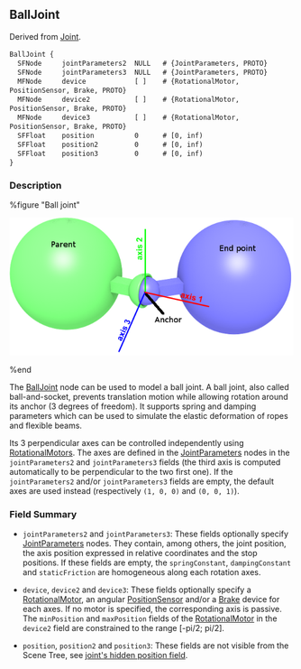 ## BallJoint

Derived from [Joint](joint.md).

```
BallJoint {
  SFNode     jointParameters2  NULL   # {JointParameters, PROTO}
  SFNode     jointParameters3  NULL   # {JointParameters, PROTO}
  MFNode     device            [ ]    # {RotationalMotor, PositionSensor, Brake, PROTO}
  MFNode     device2           [ ]    # {RotationalMotor, PositionSensor, Brake, PROTO}
  MFNode     device3           [ ]    # {RotationalMotor, PositionSensor, Brake, PROTO}
  SFFloat    position          0      # [0, inf)
  SFFloat    position2         0      # [0, inf)
  SFFloat    position3         0      # [0, inf)
}
```

### Description

%figure "Ball joint"

![ballJoint.png](images/ballJoint.png)

%end

The [BallJoint](#balljoint) node can be used to model a ball joint.
A ball joint, also called ball-and-socket, prevents translation motion while allowing rotation around its anchor (3 degrees of freedom).
It supports spring and damping parameters which can be used to simulate the elastic deformation of ropes and flexible beams.

Its 3 perpendicular axes can be controlled independently using [RotationalMotors](rotationalmotor.md).
The axes are defined in the [JointParameters](jointparameters.md) nodes in the `jointParameters2` and `jointParameters3` fields (the third axis is computed automatically to be perpendicular to the two first one).
If the `jointParameters2` and/or `jointParameters3` fields are empty, the default axes are used instead (respectively `(1, 0, 0)` and `(0, 0, 1)`).

### Field Summary

- `jointParameters2` and `jointParameters3`: These fields optionally specify [JointParameters](jointparameters.md) nodes.
They contain, among others, the joint position, the axis position expressed in relative coordinates and the stop positions.
If these fields are empty, the `springConstant`, `dampingConstant` and `staticFriction` are homogeneous along each rotation axes.

- `device`, `device2` and `device3`: These fields optionally specify a [RotationalMotor](rotationalmotor.md), an angular [PositionSensor](positionsensor.md) and/or a [Brake](brake.md) device for each axes.
If no motor is specified, the corresponding axis is passive.
The `minPosition` and `maxPosition` fields of the [RotationalMotor](rotationalmotor.md) in the `device2` field are constrained to the range [-pi/2; pi/2].

- `position`, `position2` and `position3`: These fields are not visible from the Scene Tree, see [joint's hidden position field](joint.md#joints-hidden-position-fields).
